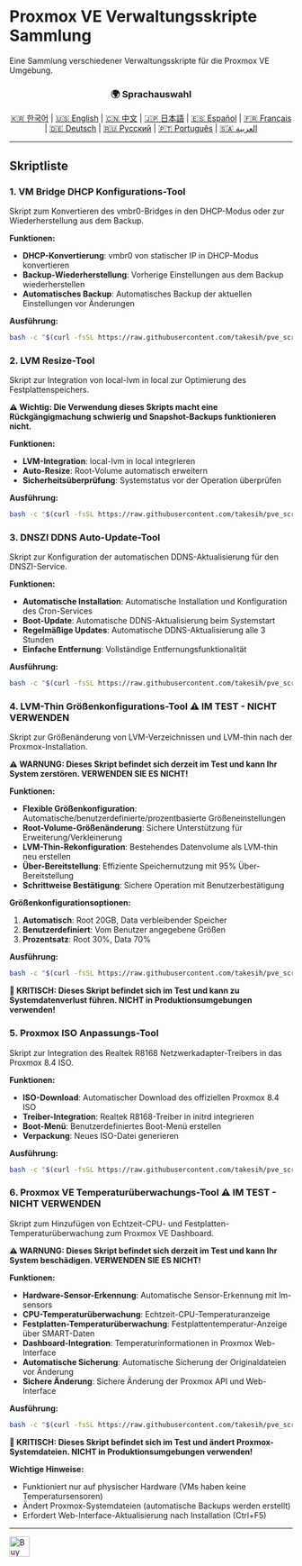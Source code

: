 # Proxmox VE Verwaltungsskripte Sammlung
Eine Sammlung verschiedener Verwaltungsskripte für die Proxmox VE Umgebung.

<div align="center">
  <h3>🌍 Sprachauswahl</h3>
  <a href="README.md">🇰🇷 한국어</a> |
  <a href="README_EN.md">🇺🇸 English</a> |
  <a href="README_CN.md">🇨🇳 中文</a> |
  <a href="README_JP.md">🇯🇵 日本語</a> |
  <a href="README_ES.md">🇪🇸 Español</a> |
  <a href="README_FR.md">🇫🇷 Français</a> |
  <a href="README_DE.md">🇩🇪 Deutsch</a> |
  <a href="README_RU.md">🇷🇺 Русский</a> |
  <a href="README_PT.md">🇵🇹 Português</a> |
  <a href="README_AR.md">🇸🇦 العربية</a>
</div>

---

## Skriptliste

### 1. VM Bridge DHCP Konfigurations-Tool
Skript zum Konvertieren des vmbr0-Bridges in den DHCP-Modus oder zur Wiederherstellung aus dem Backup.

**Funktionen:**
- **DHCP-Konvertierung**: vmbr0 von statischer IP in DHCP-Modus konvertieren
- **Backup-Wiederherstellung**: Vorherige Einstellungen aus dem Backup wiederherstellen
- **Automatisches Backup**: Automatisches Backup der aktuellen Einstellungen vor Änderungen

**Ausführung:**
```bash
bash -c "$(curl -fsSL https://raw.githubusercontent.com/takesih/pve_script/main/pve_vmbr0_dhcp.sh)"
```

### 2. LVM Resize-Tool
Skript zur Integration von local-lvm in local zur Optimierung des Festplattenspeichers.

**⚠️ Wichtig: Die Verwendung dieses Skripts macht eine Rückgängigmachung schwierig und Snapshot-Backups funktionieren nicht.**

**Funktionen:**
- **LVM-Integration**: local-lvm in local integrieren
- **Auto-Resize**: Root-Volume automatisch erweitern
- **Sicherheitsüberprüfung**: Systemstatus vor der Operation überprüfen

**Ausführung:**
```bash
bash -c "$(curl -fsSL https://raw.githubusercontent.com/takesih/pve_script/main/pve_lvm_resize.sh)"
```

### 3. DNSZI DDNS Auto-Update-Tool
Skript zur Konfiguration der automatischen DDNS-Aktualisierung für den DNSZI-Service.

**Funktionen:**
- **Automatische Installation**: Automatische Installation und Konfiguration des Cron-Services
- **Boot-Update**: Automatische DDNS-Aktualisierung beim Systemstart
- **Regelmäßige Updates**: Automatische DDNS-Aktualisierung alle 3 Stunden
- **Einfache Entfernung**: Vollständige Entfernungsfunktionalität

**Ausführung:**
```bash
bash -c "$(curl -fsSL https://raw.githubusercontent.com/takesih/pve_script/main/dnszi_ddns_setup.sh)"
```

### 4. LVM-Thin Größenkonfigurations-Tool ⚠️ **IM TEST - NICHT VERWENDEN**
Skript zur Größenänderung von LVM-Verzeichnissen und LVM-thin nach der Proxmox-Installation.

**⚠️ WARNUNG: Dieses Skript befindet sich derzeit im Test und kann Ihr System zerstören. VERWENDEN SIE ES NICHT!**

**Funktionen:**
- **Flexible Größenkonfiguration**: Automatische/benutzerdefinierte/prozentbasierte Größeneinstellungen
- **Root-Volume-Größenänderung**: Sichere Unterstützung für Erweiterung/Verkleinerung
- **LVM-Thin-Rekonfiguration**: Bestehendes Datenvolume als LVM-thin neu erstellen
- **Über-Bereitstellung**: Effiziente Speichernutzung mit 95% Über-Bereitstellung
- **Schrittweise Bestätigung**: Sichere Operation mit Benutzerbestätigung

**Größenkonfigurationsoptionen:**
1. **Automatisch**: Root 20GB, Data verbleibender Speicher
2. **Benutzerdefiniert**: Vom Benutzer angegebene Größen
3. **Prozentsatz**: Root 30%, Data 70%

**Ausführung:**
```bash
bash -c "$(curl -fsSL https://raw.githubusercontent.com/takesih/pve_script/main/pve_lvm_thin_setup.sh)"
```

**🚨 KRITISCH: Dieses Skript befindet sich im Test und kann zu Systemdatenverlust führen. NICHT in Produktionsumgebungen verwenden!**

### 5. Proxmox ISO Anpassungs-Tool
Skript zur Integration des Realtek R8168 Netzwerkadapter-Treibers in das Proxmox 8.4 ISO.

**Funktionen:**
- **ISO-Download**: Automatischer Download des offiziellen Proxmox 8.4 ISO
- **Treiber-Integration**: Realtek R8168-Treiber in initrd integrieren
- **Boot-Menü**: Benutzerdefiniertes Boot-Menü erstellen
- **Verpackung**: Neues ISO-Datei generieren

**Ausführung:**
```bash
bash -c "$(curl -fsSL https://raw.githubusercontent.com/takesih/pve_script/main/proxmox_iso_customize.sh)"
```

### 6. Proxmox VE Temperaturüberwachungs-Tool ⚠️ **IM TEST - NICHT VERWENDEN**
Skript zum Hinzufügen von Echtzeit-CPU- und Festplatten-Temperaturüberwachung zum Proxmox VE Dashboard.

**⚠️ WARNUNG: Dieses Skript befindet sich derzeit im Test und kann Ihr System beschädigen. VERWENDEN SIE ES NICHT!**

**Funktionen:**
- **Hardware-Sensor-Erkennung**: Automatische Sensor-Erkennung mit lm-sensors
- **CPU-Temperaturüberwachung**: Echtzeit-CPU-Temperaturanzeige
- **Festplatten-Temperaturüberwachung**: Festplattentemperatur-Anzeige über SMART-Daten
- **Dashboard-Integration**: Temperaturinformationen in Proxmox Web-Interface
- **Automatische Sicherung**: Automatische Sicherung der Originaldateien vor Änderung
- **Sichere Änderung**: Sichere Änderung der Proxmox API und Web-Interface

**Ausführung:**
```bash
bash -c "$(curl -fsSL https://raw.githubusercontent.com/takesih/pve_script/main/pve_temperature_monitor.sh)"
```

**🚨 KRITISCH: Dieses Skript befindet sich im Test und ändert Proxmox-Systemdateien. NICHT in Produktionsumgebungen verwenden!**

**Wichtige Hinweise:**
- Funktioniert nur auf physischer Hardware (VMs haben keine Temperatursensoren)
- Ändert Proxmox-Systemdateien (automatische Backups werden erstellt)
- Erfordert Web-Interface-Aktualisierung nach Installation (Ctrl+F5)

---

<a href='https://ko-fi.com/R6R71ILZQL' target='_blank'><img height='36' style='border:0px;height:36px;' src='https://storage.ko-fi.com/cdn/kofi3.png?v=6' border='0' alt='Buy Me a Coffee at ko-fi.com' /></a> 